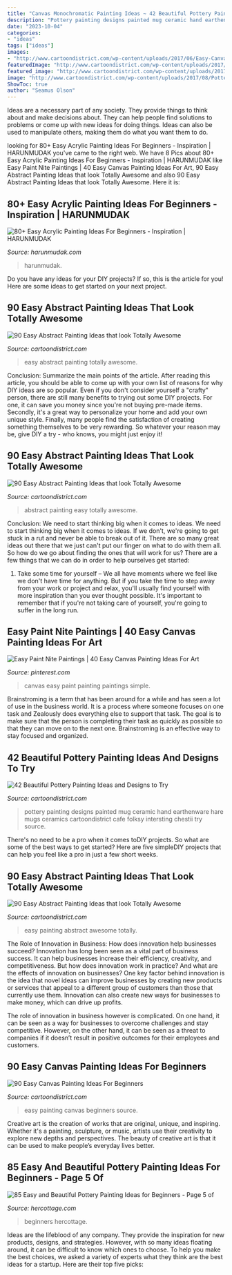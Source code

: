 ```yaml
---
title: "Canvas Monochromatic Painting Ideas ~ 42 Beautiful Pottery Painting Ideas And Designs To Try"
description: "Pottery painting designs painted mug ceramic hand earthenware hare mugs ceramics cartoondistrict cafe folksy intersting chestii try source"
date: "2023-10-04"
categories:
- "ideas"
tags: ["ideas"]
images:
- "http://www.cartoondistrict.com/wp-content/uploads/2017/06/Easy-Canvas-Painting-Ideas-For-Beginners42.jpg"
featuredImage: "http://www.cartoondistrict.com/wp-content/uploads/2017/08/Pottery-Painting-Ideas-and-Designs8.jpg"
featured_image: "http://www.cartoondistrict.com/wp-content/uploads/2017/08/Pottery-Painting-Ideas-and-Designs8.jpg"
image: "http://www.cartoondistrict.com/wp-content/uploads/2017/08/Pottery-Painting-Ideas-and-Designs8.jpg"
ShowToc: true
author: "Seamus Olson"
---
```



Ideas are a necessary part of any society. They provide things to think about and make decisions about. They can help people find solutions to problems or come up with new ideas for doing things. Ideas can also be used to manipulate others, making them do what you want them to do.

	

		
looking for 80+ Easy Acrylic Painting Ideas For Beginners - Inspiration | HARUNMUDAK you've came to the right web. We have 8 Pics about 80+ Easy Acrylic Painting Ideas For Beginners - Inspiration | HARUNMUDAK like Easy Paint Nite Paintings | 40 Easy Canvas Painting Ideas For Art, 90 Easy Abstract Painting Ideas that look Totally Awesome and also 90 Easy Abstract Painting Ideas that look Totally Awesome. Here it is:
		
    
## 80+ Easy Acrylic Painting Ideas For Beginners - Inspiration | HARUNMUDAK

<img loading=lazy src="https://harunmudak.com/wp-content/uploads/2020/04/easy-acrylic-painting-ideas-simple-4.jpg" onerror="this.onerror=null;this.src='https://tse1.mm.bing.net/th?id=OIP.8HKJyVdy_er4LgAAXIofiwHaJ4&amp;pid=15.1';" alt="80+ Easy Acrylic Painting Ideas For Beginners - Inspiration | HARUNMUDAK">

_Source: harunmudak.com_

>harunmudak. 

	

Do you have any ideas for your DIY projects? If so, this is the article for you! Here are some ideas to get started on your next project.

    
## 90 Easy Abstract Painting Ideas That Look Totally Awesome

<img loading=lazy src="http://www.cartoondistrict.com/wp-content/uploads/2017/06/Easy-Abstract-Painting-Ideas00020.jpg" onerror="this.onerror=null;this.src='https://tse3.mm.bing.net/th?id=OIP.YR6vqWnVJgiR9yF3VSA7-wHaLH&amp;pid=15.1';" alt="90 Easy Abstract Painting Ideas that look Totally Awesome">

_Source: cartoondistrict.com_

>easy abstract painting totally awesome. 

	

Conclusion: Summarize the main points of the article.
After reading this article, you should be able to come up with your own list of reasons for why DIY ideas are so popular. Even if you don't consider yourself a "crafty" person, there are still many benefits to trying out some DIY projects. For one, it can save you money since you're not buying pre-made items. Secondly, it's a great way to personalize your home and add your own unique style. Finally, many people find the satisfaction of creating something themselves to be very rewarding. So whatever your reason may be, give DIY a try - who knows, you might just enjoy it!

    
## 90 Easy Abstract Painting Ideas That Look Totally Awesome

<img loading=lazy src="http://www.cartoondistrict.com/wp-content/uploads/2017/05/Easy-Abstract-Painting-Ideas28.jpg" onerror="this.onerror=null;this.src='https://tse1.mm.bing.net/th?id=OIP.aTm0lIqjMj_h72281k1EkQHaJ4&amp;pid=15.1';" alt="90 Easy Abstract Painting Ideas that look Totally Awesome">

_Source: cartoondistrict.com_

>abstract painting easy totally awesome. 

	

Conclusion: We need to start thinking big when it comes to ideas.
We need to start thinking big when it comes to ideas. If we don't, we're going to get stuck in a rut and never be able to break out of it. There are so many great ideas out there that we just can't put our finger on what to do with them all. So how do we go about finding the ones that will work for us? There are a few things that we can do in order to help ourselves get started: 
1) Take some time for yourself – We all have moments where we feel like we don't have time for anything. But if you take the time to step away from your work or project and relax, you'll usually find yourself with more inspiration than you ever thought possible. It's important to remember that if you're not taking care of yourself, you're going to suffer in the long run.

    
## Easy Paint Nite Paintings | 40 Easy Canvas Painting Ideas For Art

<img loading=lazy src="https://i.pinimg.com/736x/ab/0d/46/ab0d460c2522fd439d8519e91505227f.jpg" onerror="this.onerror=null;this.src='https://tse2.mm.bing.net/th?id=OIP.kiqhG3nhIJnsqTNH2iVxNAHaLt&amp;pid=15.1';" alt="Easy Paint Nite Paintings | 40 Easy Canvas Painting Ideas For Art">

_Source: pinterest.com_

>canvas easy paint painting paintings simple. 

	

Brainstroming is a term that has been around for a while and has seen a lot of use in the business world. It is a process where someone focuses on one task and Zealously does everything else to support that task. The goal is to make sure that the person is completing their task as quickly as possible so that they can move on to the next one. Brainstroming is an effective way to stay focused and organized.

    
## 42 Beautiful Pottery Painting Ideas And Designs To Try

<img loading=lazy src="http://www.cartoondistrict.com/wp-content/uploads/2017/08/Pottery-Painting-Ideas-and-Designs8.jpg" onerror="this.onerror=null;this.src='https://tse1.mm.bing.net/th?id=OIP.xRCelPdE7wLxOaHAqMpUwAHaLJ&amp;pid=15.1';" alt="42 Beautiful Pottery Painting Ideas and Designs to Try">

_Source: cartoondistrict.com_

>pottery painting designs painted mug ceramic hand earthenware hare mugs ceramics cartoondistrict cafe folksy intersting chestii try source. 

	

There's no need to be a pro when it comes toDIY projects. So what are some of the best ways to get started? Here are five simpleDIY projects that can help you feel like a pro in just a few short weeks.

    
## 90 Easy Abstract Painting Ideas That Look Totally Awesome

<img loading=lazy src="http://www.cartoondistrict.com/wp-content/uploads/2017/06/Easy-Abstract-Painting-Ideas00012.jpg" onerror="this.onerror=null;this.src='https://tse2.mm.bing.net/th?id=OIP.6hihjezKc6jVR64368qdtwHaNJ&amp;pid=15.1';" alt="90 Easy Abstract Painting Ideas that look Totally Awesome">

_Source: cartoondistrict.com_

>easy painting abstract awesome totally. 

	

The Role of Innovation in Business: How does innovation help businesses succeed?
Innovation has long been seen as a vital part of business success. It can help businesses increase their efficiency, creativity, and competitiveness. But how does innovation work in practice? And what are the effects of innovation on businesses?
One key factor behind innovation is the idea that novel ideas can improve businesses by creating new products or services that appeal to a different group of customers than those that currently use them. Innovation can also create new ways for businesses to make money, which can drive up profits.

The role of innovation in business however is complicated. On one hand, it can be seen as a way for businesses to overcome challenges and stay competitive. However, on the other hand, it can be seen as a threat to companies if it doesn’t result in positive outcomes for their employees and customers.

    
## 90 Easy Canvas Painting Ideas For Beginners

<img loading=lazy src="http://www.cartoondistrict.com/wp-content/uploads/2017/06/Easy-Canvas-Painting-Ideas-For-Beginners42.jpg" onerror="this.onerror=null;this.src='https://tse2.mm.bing.net/th?id=OIP.sllct5qKzPG6vZmUg4bYoAHaJ4&amp;pid=15.1';" alt="90 Easy Canvas Painting Ideas For Beginners">

_Source: cartoondistrict.com_

>easy painting canvas beginners source. 

	

Creative art is the creation of works that are original, unique, and inspiring. Whether it's a painting, sculpture, or music, artists use their creativity to explore new depths and perspectives. The beauty of creative art is that it can be used to make people’s everyday lives better.

    
## 85 Easy And Beautiful Pottery Painting Ideas For Beginners - Page 5 Of

<img loading=lazy src="https://www.hercottage.com/wp-content/uploads/2019/07/Easy-and-Beautiful-Pottery-Painting-Ideas-for-Beginners-82.png" onerror="this.onerror=null;this.src='https://tse2.mm.bing.net/th?id=OIP.ytShqoK3k_ByCMNZzHiEPwHaJ4&amp;pid=15.1';" alt="85 Easy and Beautiful Pottery Painting Ideas for Beginners - Page 5 of">

_Source: hercottage.com_

>beginners hercottage. 

	

Ideas are the lifeblood of any company. They provide the inspiration for new products, designs, and strategies. However, with so many ideas floating around, it can be difficult to know which ones to choose. To help you make the best choices, we asked a variety of experts what they think are the best ideas for a startup. Here are their top five picks: 

